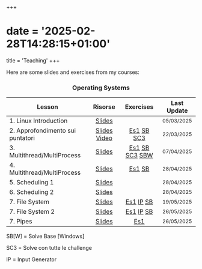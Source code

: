 +++
# date = '2025-02-28T14:28:15+01:00'
title = 'Teaching'
+++

<style>
table {
  width: 100%;
}
</style>

Here are some slides and exercises from my courses:

<center> <h3> Operating Systems </h3> </center>

| Lesson                | Risorse                              | Exercises | Last Update   |
| ------                | :------:                            | :---------: | :-----------: |
| 1. Linux Introduction | [Slides](/slides/SO_introduzione_linux.pdf)   |           | <small>05/03/2025</small>    |
| 2. Approfondimento sui puntatori | [Slides](/slides/SO_approfindimento_sui_puntatori.pdf) [Video](https://youtu.be/SvvH7s2yYn0?feature=shared)   | [Es1](/exercises/esercizio_puntatori.pdf)  [SB](/exercises/SO_esercizio_puntatori_base.c) [SC3](/exercises/SO_esercizio_puntatori_c3.c) | <small>22/03/2025</small>    |
| 3. Multithread/MultiProcess | [Slides](/slides/SO_tutoraggio_multi_process.pdf) | [Es1](/exercises/SO_esercizio_thread_1.pdf)  [SB](/exercises/SO_esercizio_thread_1_base.c) [SC3](/exercises/SO_esercizio_thread_1_c3.c) [SBW](/exercises/SO_esercizio_thread_1_win.c) | <small>07/04/2025</small>    |
| 4. Multithread/MultiProcess | [Slides](/slides/SO_tutoraggio_multi_process_2.pdf) | [Es1](/exercises/SO_esercizio_thread_2.pdf) [SB](/exercises/SO_esercizio_thread_2_base.c)| <small>28/04/2025</small>    |
| 5. Scheduling 1 | [Slides](/slides/SO_tutoraggio_scheduling_1.pdf) | | <small>28/04/2025</small>    |
| 6. Scheduling 2 | [Slides](/slides/SO_tutoraggio_scheduling_2.pdf) | | <small>28/04/2025</small>    |
| 7. File System | [Slides](/slides/SO_file_system_1.pdf) | [Es1](/exercises/SO_esercizio_file_system_1.pdf) [IP](/exercises/input_gen_1.py) [SB](/exercises/SO_esercizio_file_system_1.c) |  <small>19/05/2025</small>   |
| 7. File System 2 | [Slides](/slides/SO_file_system_2.pdf) | [Es1](/exercises/SO_esercizio_file_system_2.pdf) [IP](/exercises/input_gen_2.py) [SB](/exercises/SO_esercizio_file_system_2.c) | <small>26/05/2025</small>    |
| 7. Pipes | [Slides](/slides/SO_pipes_1.pdf) | [Es1](/exercises/SO_pipes_1.pdf) | <small>26/05/2025</small>    |

SB[W] = Solve Base [Windows]

SC3 = Solve con tutte le challenge

IP = Input Generator
